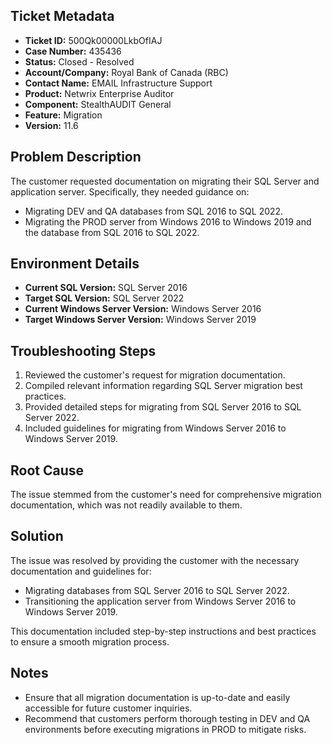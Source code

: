 ## Ticket Metadata
- **Ticket ID:** 500Qk00000LkbOfIAJ
- **Case Number:** 435436
- **Status:** Closed - Resolved
- **Account/Company:** Royal Bank of Canada (RBC)
- **Contact Name:** EMAIL Infrastructure Support
- **Product:** Netwrix Enterprise Auditor
- **Component:** StealthAUDIT General
- **Feature:** Migration
- **Version:** 11.6

## Problem Description
The customer requested documentation on migrating their SQL Server and application server. Specifically, they needed guidance on:
- Migrating DEV and QA databases from SQL 2016 to SQL 2022.
- Migrating the PROD server from Windows 2016 to Windows 2019 and the database from SQL 2016 to SQL 2022.

## Environment Details
- **Current SQL Version:** SQL Server 2016
- **Target SQL Version:** SQL Server 2022
- **Current Windows Server Version:** Windows Server 2016
- **Target Windows Server Version:** Windows Server 2019

## Troubleshooting Steps
1. Reviewed the customer's request for migration documentation.
2. Compiled relevant information regarding SQL Server migration best practices.
3. Provided detailed steps for migrating from SQL Server 2016 to SQL Server 2022.
4. Included guidelines for migrating from Windows Server 2016 to Windows Server 2019.

## Root Cause
The issue stemmed from the customer's need for comprehensive migration documentation, which was not readily available to them.

## Solution
The issue was resolved by providing the customer with the necessary documentation and guidelines for:
- Migrating databases from SQL Server 2016 to SQL Server 2022.
- Transitioning the application server from Windows Server 2016 to Windows Server 2019.

This documentation included step-by-step instructions and best practices to ensure a smooth migration process.

## Notes
- Ensure that all migration documentation is up-to-date and easily accessible for future customer inquiries.
- Recommend that customers perform thorough testing in DEV and QA environments before executing migrations in PROD to mitigate risks.